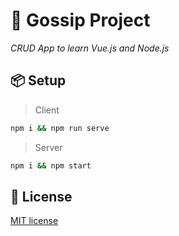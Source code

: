 # 🤫 Gossip Project
_CRUD App to learn Vue.js and Node.js_


## 📦 Setup

> Client
```bash
npm i && npm run serve
```

> Server
```bash
npm i && npm start
```

## 🔑 License

[MIT license](LICENSE)